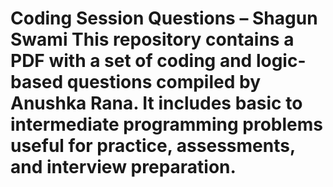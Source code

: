 # Coding Session Questions – Shagun Swami This repository contains a PDF with a set of coding and logic-based questions compiled by Anushka Rana. It includes basic to intermediate programming problems useful for practice, assessments, and interview preparation.
